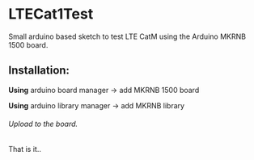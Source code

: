 # LTECat1Test
Small arduino based sketch to test LTE CatM using the Arduino MKRNB 1500 board. 

## Installation:

**Using** arduino board manager -> add MKRNB 1500 board

**Using** arduino library manager -> add MKRNB library


###### Upload to the board.
That is it.. 
